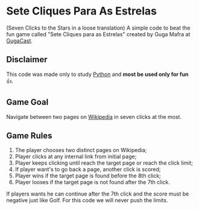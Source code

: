 # Sete Cliques Para As Estrelas
(Seven Clicks to the Stars in a loose translation)
A simple code to beat the fun game called "Sete Cliques para as Estrelas" created by Guga Mafra at [GugaCast](https://gugacast.com/).

## Disclaimer
This code was made only to study [Python](https://www.python.org/) and **most be used only for fun** :+1:.

## Game Goal
Navigate between two pages on [Wikipedia](https://pt.wikipedia.org/) in seven clicks at the most.

## Game Rules
1. The player chooses two distinct pages on Wikipedia;
2. Player clicks at any internal link from initial page;
3. Player keeps clicking until reach the target page or reach the click limit;
4. If player want's to go back a page, another click is scored;
5. Player wins if the target page is found before the 8th click;
6. Player looses if the target page is not found after the 7th click.

If players wants he can continue after the 7th click and the score must be negative just like Golf. For this code we will never push the limits.

